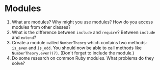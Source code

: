 # Modules

1. What are modules? Why might you use modules? How do you access modules from
other classes?
2. What is the difference between `include` and `require`? Between `include`
and `extend`?
3. Create a module called `NumberTheory` which contains two methods: `is_even`
and `is_odd`. You should now be able to call methods like
`NumberTheory.even?(7)`. (Don't forget to include the module.)
4. Do some research on common Ruby modules. What problems do they solve?
